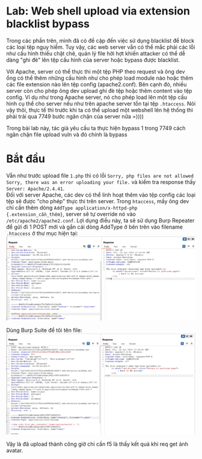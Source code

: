 # Lab: Web shell upload via extension blacklist bypass
Trong các phần trên, mình đã có đề cập đến việc sử dụng blacklist để block các loại tệp nguy hiểm. Tuy vậy, các web server vẫn có thể mắc phải các lỗi như cấu hình thiếu chặt chẽ, quản lý file hời hợt khiến attacker có thể dễ dàng "ghi đè" lên tệp cấu hình của server hoặc bypass được blacklist.

Với Apache, server có thể thực thi một tệp PHP theo request và ông dev ổng có thể thêm những cấu hình như cho phép load module nào hoặc thêm các file extension nào lên tệp config (apache2.conf). Bên cạnh đó, nhiều server còn cho phép ông dev upload ghi đè tệp hoặc thêm content vào tệp config. Ví dụ như trong Apache server, nó cho phép load lên một tệp cấu hình cụ thể cho server nếu như trên apache server tồn tại tệp `.htaccess`. Nói vậy thôi, thực tế thì trước khi ta có thể upload một webshell lên hệ thống thì phải trải qua 7749 bước ngăn chặn của server nữa =))))

Trong bài lab này, tác giả yêu cầu ta thực hiện bypass 1 trong 7749 cách ngăn chặn file upload vuln và đó chính là bypass 

# Bắt đầu
Vẫn như trước upload file `1.php` thì có lỗi `Sorry, php files are not allowed Sorry, there was an error uploading your file.` và kiểm tra response thấy `Server: Apache/2.4.41`.  
Đối với server Apache, các dev có thể linh hoạt thêm vào tệp config các loại tệp sẽ được "cho phép" thực thi trên server. Trong `htaccess`, mấy ông dev chỉ cần thêm dòng `AddType application/x-httpd-php {.extension_cần_thêm}`, server sẽ tự override nó vào `/etc/apache2/apache2.conf`. Lợi dụng điều này, ta sẽ sử dụng Burp Repeater để gửi đi 1 POST mới và gắn cái dòng AddType ở bên trên vào filename `.htaccess` ở thư mục hiện tại:
<img src="./img/image8.png">

Dùng Burp Suite để tôi tên file:  
<img src="./img/image9.png">

Vậy là đã upload thành công giờ chỉ cần f5 là thấy kết quả khi req get ảnh avatar.
